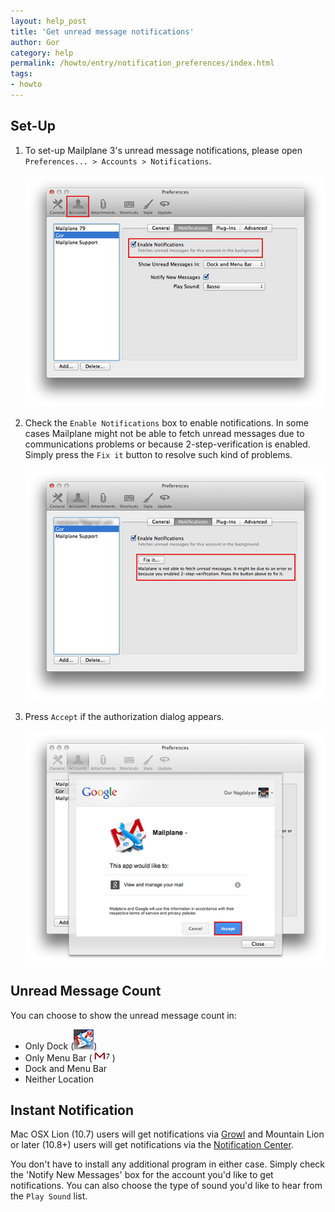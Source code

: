 ```yaml
---
layout: help_post
title: 'Get unread message notifications'
author: Gor
category: help
permalink: /howto/entry/notification_preferences/index.html
tags:
- howto
---
```



## Set-Up

1. To set-up Mailplane 3's unread message notifications, please open `Preferences... > Accounts > Notifications`.

	![screen1](/assets/howto/2013-12-16-get_unread_message_notifications/screen1.png)

2. Check the `Enable Notifications` box to enable notifications. In some cases Mailplane might not be able to fetch unread messages due to communications problems or because 2-step-verification is enabled. Simply press the `Fix it` button to resolve such kind of problems.

	![screen2](/assets/howto/2013-12-16-get_unread_message_notifications/screen2.png)

3. Press `Accept` if the authorization dialog appears.

	![screen3](/assets/howto/2013-12-16-get_unread_message_notifications/screen3.png)


## Unread Message Count

You can choose to show the unread message count in:

* Only Dock (![dock](/assets/howto/2013-12-16-get_unread_message_notifications/dock.png))
* Only Menu Bar (![menu](/assets/howto/2013-12-16-get_unread_message_notifications/menubar.png))
* Dock and Menu Bar
* Neither Location


## Instant Notification

Mac OSX Lion (10.7) users will get notifications via [Growl](http://growl.info) and Mountain Lion or later (10.8+) users will get notifications via the [Notification Center](http://support.apple.com/kb/ht5362).

You don't have to install any additional program in either case. Simply check the 'Notify New Messages' box for the account you'd like to get notifications. You can also choose the type of sound you'd like to hear from the `Play Sound` list.

